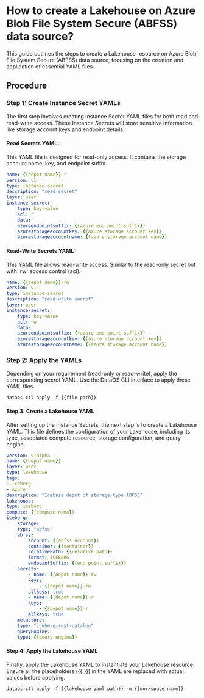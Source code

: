 # How to create a Lakehouse on Azure Blob File System Secure (ABFSS) data source?


This guide outlines the steps to create a Lakehouse resource on Azure Blob File System Secure (ABFSS) data source, focusing on the creation and application of essential YAML files.

## Procedure

### **Step 1: Create Instance Secret YAMLs**

The first step involves creating Instance Secret YAML files for both read and read-write access. These Instance Secrets will store sensitive information like storage account keys and endpoint details.

#### **Read Secrets YAML:**

This YAML file is designed for read-only access. It contains the storage account name, key, and endpoint suffix.

```yaml
name: {{depot name}}-r
version: v1
type: instance-secret
description: "read secret"
layer: user
instance-secret:
    type: key-value
    acl: r
    data:
    azureendpointsuffix: {{azure end point suffix}}
    azurestorageaccountkey: {{azure storage account key}}
    azurestorageaccountname: {{azure storage account name}}
```

#### **Read-Write Secrets YAML:**

This YAML file allows read-write access. Similar to the read-only secret but with 'rw' access control (acl).

```yaml
name: {{depot name}}-rw
version: v1
type: instance-secret
description: "read-write secret"
layer: user
instance-secret:
    type: key-value
    acl: rw
    data:
    azureendpointsuffix: {{azure end point suffix}}
    azurestorageaccountkey: {{azure storage account key}}
    azurestorageaccountname: {{azure storage account name}}
```

### **Step 2: Apply the YAMLs**

Depending on your requirement (read-only or read-write), apply the corresponding secret YAML. Use the DataOS CLI interface to apply these YAML files.

```shell
dataos-ctl apply -f {{file path}}
```

#### Step 3: Create a Lakehouse YAML

After setting up the Instance Secrets, the next step is to create a Lakehouse YAML. This file defines the configuration of your Lakehouse, including its type, associated compute resource, storage configuration, and query engine.

```yaml
version: v1alpha
name: {{depot name}}
layer: user
type: lakehouse
tags:
- Iceberg
- Azure
description: "Icebase depot of storage-type ABFSS"
lakehouse:
type: iceberg
compute: {{compute name}}
iceberg:
    storage:
    type: "abfss"
    abfss:
        account: {{abfss account}}
        container: {{container}}
        relativePath: {{relative path}}
        format: ICEBERG
        endpointSuffix: {{end point suffix}}
    secrets:
        - name: {{depot name}}-rw
        keys:
            - {{depot name}}-rw
        allkeys: true    
        - name: {{depot name}}-r
        keys:
            - {{depot name}}-r
        allkeys: true 
    metastore:
    type: "iceberg-rest-catalog"
    queryEngine:
    type: {{query engine}}
```

#### **Step 4: Apply the Lakehouse YAML**

Finally, apply the Lakehouse YAML to instantiate your Lakehouse resource. Ensure all the placeholders ({{ }}) in the YAML are replaced with actual values before applying. 

```shell
dataos-ctl apply -f {{lakehouse yaml path}} -w {{workspace name}}
```